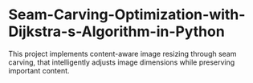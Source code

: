 # Seam-Carving-Optimization-with-Dijkstra-s-Algorithm-in-Python
This project implements content-aware image resizing through seam carving,  that intelligently adjusts image dimensions while preserving important content.
